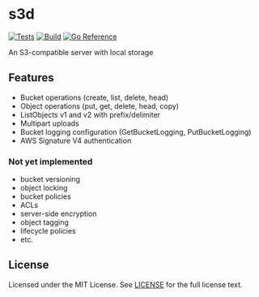 # s3d

[![Tests](https://github.com/wzshiming/s3d/actions/workflows/test.yml/badge.svg)](https://github.com/wzshiming/s3d/actions/workflows/test.yml)
[![Build](https://github.com/wzshiming/s3d/actions/workflows/go-cross-build.yml/badge.svg)](https://github.com/wzshiming/s3d/actions/workflows/go-cross-build.yml)
[![Go Reference](https://pkg.go.dev/badge/github.com/wzshiming/s3d.svg)](https://pkg.go.dev/github.com/wzshiming/s3d)

An S3-compatible server with local storage

## Features

- Bucket operations (create, list, delete, head)
- Object operations (put, get, delete, head, copy)
- ListObjects v1 and v2 with prefix/delimiter
- Multipart uploads
- Bucket logging configuration (GetBucketLogging, PutBucketLogging)
- AWS Signature V4 authentication

### Not yet implemented
- bucket versioning
- object locking
- bucket policies
- ACLs
- server-side encryption
- object tagging
- lifecycle policies
- etc.

## License

Licensed under the MIT License. See [LICENSE](https://github.com/wzshiming/s3d/blob/master/LICENSE) for the full license text.

